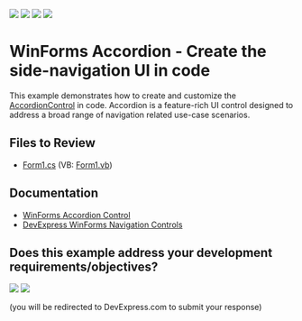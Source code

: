 <!-- default badges list -->
![](https://img.shields.io/endpoint?url=https://codecentral.devexpress.com/api/v1/VersionRange/128615743/17.1.3%2B)
[![](https://img.shields.io/badge/Open_in_DevExpress_Support_Center-FF7200?style=flat-square&logo=DevExpress&logoColor=white)](https://supportcenter.devexpress.com/ticket/details/T500006)
[![](https://img.shields.io/badge/📖_How_to_use_DevExpress_Examples-e9f6fc?style=flat-square)](https://docs.devexpress.com/GeneralInformation/403183)
[![](https://img.shields.io/badge/💬_Leave_Feedback-feecdd?style=flat-square)](#does-this-example-address-your-development-requirementsobjectives)
<!-- default badges end -->

# WinForms Accordion - Create the side-navigation UI in code

This example demonstrates how to create and customize the [AccordionControl](https://docs.devexpress.com/WindowsForms/DevExpress.XtraBars.Navigation.AccordionControl) in code. Accordion is a feature-rich UI control designed to address a broad range of navigation related use-case scenarios.


## Files to Review

* [Form1.cs](./CS/AccordionControl-ex/Form1.cs) (VB: [Form1.vb](./VB/AccordionControl-ex/Form1.vb))


## Documentation

* [WinForms Accordion Control](https://docs.devexpress.com/WindowsForms/114553/controls-and-libraries/navigation-controls/accordion-control)
* [DevExpress WinForms Navigation Controls](https://docs.devexpress.com/WindowsForms/114552/controls-and-libraries/navigation-controls)
<!-- feedback -->
## Does this example address your development requirements/objectives?

[<img src="https://www.devexpress.com/support/examples/i/yes-button.svg"/>](https://www.devexpress.com/support/examples/survey.xml?utm_source=github&utm_campaign=create-winforms-accordion-control-in-code&~~~was_helpful=yes) [<img src="https://www.devexpress.com/support/examples/i/no-button.svg"/>](https://www.devexpress.com/support/examples/survey.xml?utm_source=github&utm_campaign=create-winforms-accordion-control-in-code&~~~was_helpful=no)

(you will be redirected to DevExpress.com to submit your response)
<!-- feedback end -->
